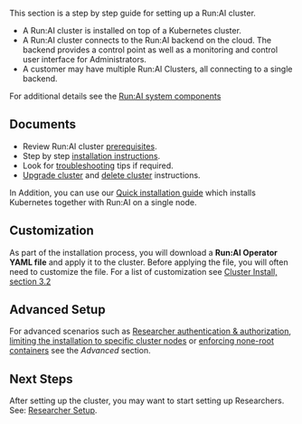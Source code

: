 This section is a step by step guide for setting up a Run:AI cluster. 

* A Run:AI cluster is installed on top of a Kubernetes cluster.
* A Run:AI cluster connects to the Run:AI backend on the cloud. The backend provides a control point as well as a monitoring and control user interface for Administrators.
* A customer may have multiple Run:AI Clusters, all connecting to a single backend.

For additional details see the [Run:AI system components](../../home/components.md)

## Documents

* Review Run:AI cluster [prerequisites](cluster-prerequisites.md).
* Step by step [installation instructions](cluster-install.md).
* Look for [troubleshooting](cluster-troubleshooting.md) tips if required.
* [Upgrade cluster](cluster-upgrade.md) and [delete cluster](cluster-delete.md) instructions. 

In Addition, you can use our [Quick installation guide](single-node-install.md) which installs Kubernetes together with Run:AI on a single node.

## Customization

As part of the installation process, you will download a __Run:AI Operator YAML file__ and apply it to the cluster. Before applying the file, you will often need to customize the file. For a list of customization see [Cluster Install, section 3.2](../Installing-Run-AI-on-an-on-premise-Kubernetes-Cluster/#step-32-customized-installation)

## Advanced Setup

For advanced scenarios such as [Researcher authentication & authorization](researcher-authentication.md), [limiting the installation to specific cluster nodes](node-roles.md) or [enforcing none-root containers](non-root-containers.md) see the _Advanced_ section.

## Next Steps

After setting up the cluster, you may want to start setting up Researchers. See: [Researcher Setup](../Researcher-Setup/researcher-setup-intro.md).

